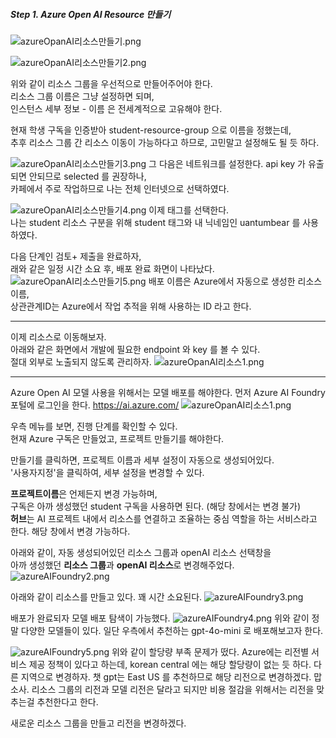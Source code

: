 ##### Step 1. Azure Open AI Resource 만들기
![azureOpanAI리소스만들기.png](./datas/azureOpanAI리소스만들기.png)

![azureOpanAI리소스만들기2.png](./datas/azureOpanAI리소스만들기2.png)

위와 같이 리소스 그룹을 우선적으로 만들어주어야 한다.  
리소스 그룹 이름은 그냥 설정하면 되며,  
인스턴스 세부 정보 - 이름 은 전세계적으로 고유해야 한다.  

현재 학생 구독을 인증받아 student-resource-group 으로 이름을 정했는데,  
추후 리소스 그룹 간 리소스 이동이 가능하다고 하므로, 고민말고 설정해도 될 듯 하다.  

![azureOpanAI리소스만들기3.png](./datas/azureOpanAI리소스만들기3.png)
그 다음은 네트워크를 설정한다. api key 가 유출되면 안되므로 selected 를 권장하나,  
카페에서 주로 작업하므로 나는 전체 인터넷으로 선택하였다.

![azureOpanAI리소스만들기4.png](./datas/azureOpanAI리소스만들기4.png)
이제 태그를 선택한다.   
나는 student 리소스 구분을 위해 student 태그와
내 닉네임인 uantumbear 를 사용하였다.

다음 단계인 검토+ 제출을 완료하자,  
래와 같은 일정 시간 소요 후, 배포 완료 화면이 나타났다.
![azureOpanAI리소스만들기5.png](./datas/azureOpanAI리소스만들기5.png)
배포 이름은 Azure에서 자동으로 생성한 리소스 이름,  
상관관계ID는 Azure에서 작업 추적을 위해 사용하는 ID 라고 한다.

---

이제 리소스로 이동해보자.  
아래와 같은 화면에서 개발에 필요한 endpoint 와 key 를 볼 수 있다.  
절대 외부로 노출되지 않도록 관리하자.
![azureOpanAI리소스1.png](./datas/azureOpanAI리소스1.png)


---

Azure Open AI 모델 사용을 위해서는 모델 배포를 해야한다.
먼저 Azure AI Foundry 포털에 로그인을 한다.
https://ai.azure.com/
![azureOpanAI리소스1.png](./datas/azureAIFoundry1.png)

우측 메뉴를 보면, 진행 단계를 확인할 수 있다.  
현재 Azure 구독은 만들었고, 프로젝트 만들기를 해야한다.

만들기를 클릭하면, 프로젝트 이름과 세부 설정이 자동으로 생성되어있다.  
'사용자지정'을 클릭하여, 세부 설정을 변경할 수 있다.

**프로젝트이름**은 언제든지 변경 가능하며,  
구독은 아까 생성했던 student 구독을 사용하면 된다. (해당 창에서는 변경 불가)  
**허브**는 AI 프로젝트 내에서 리소스를 연결하고 조율하는 중심 역할을 하는 서비스라고 한다. 해당 창에서 변경 가능하다.

아래와 같이, 자동 생성되어있던 리소스 그룹과 openAI 리소스 선택창을   
아까 생성했던 **리소스 그룹**과 **openAI 리소스**로 변경해주었다.    
![azureAIFoundry2.png](./datas/azureAIFoundry2.png)

아래와 같이 리소스를 만들고 있다. 꽤 시간 소요된다.
![azureAIFoundry3.png](./datas/azureAIFoundry3.png)

배포가 완료되자 모델 배포 탐색이 가능했다.
![azureAIFoundry4.png](./datas/azureAIFoundry4.png)
위와 같이 정말 다양한 모델들이 있다.
일단 우측에서 추천하는 gpt-4o-mini 로 배포해보고자 한다.

![azureAIFoundry5.png](./datas/azureAIFoundry5.png)
위와 같이 할당량 부족 문제가 떴다.
Azure에는 리전별 서비스 제공 정책이 있다고 하는데, korean central 에는 해당 할당량이 없는 듯 하다.
다른 지역으로 변경하자.
챗 gpt는 East US 를 추천하므로 해당 리전으로 변경하겠다.
맙소사. 리소스 그룹의 리전과 모델 리전은 달라고 되지만 비용 절감을 위해서는 리전을 맞추는걸 추천한다고 한다.

새로운 리소스 그룹을 만들고 리전을 변경하겠다.